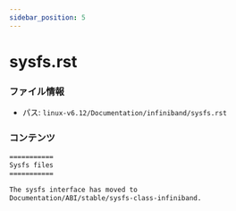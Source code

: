```yaml
---
sidebar_position: 5
---
```

# sysfs.rst

### ファイル情報

- パス: `linux-v6.12/Documentation/infiniband/sysfs.rst`

### コンテンツ

```rst
===========
Sysfs files
===========

The sysfs interface has moved to
Documentation/ABI/stable/sysfs-class-infiniband.

```
